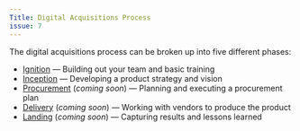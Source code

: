 ```yaml
---
Title: Digital Acquisitions Process
issue: 7
---
```


The digital acquisitions process can be broken up into five different phases:

* [Ignition]({{site.baseurl}}/process/ignition) — Building out your team and basic training
* [Inception]({{site.baseurl}}/process/inception) — Developing a product strategy and vision
* [Procurement]({{site.baseurl}}/process/procurement) (*coming soon*) — Planning and executing a procurement plan
* [Delivery]({{site.baseurl}}/process/delivery) (*coming soon*) — Working with vendors to produce the product
* [Landing]({{site.baseurl}}/process/landing) (*coming soon*) — Capturing results and lessons learned
